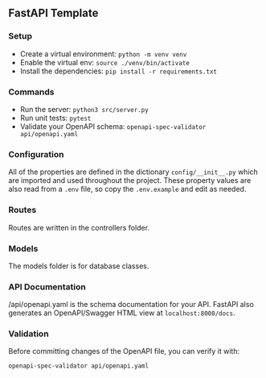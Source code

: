## FastAPI Template

### Setup

- Create a virtual environment: `python -m venv venv`
- Enable the virtual env: `source ./venv/bin/activate`
- Install the dependencies: `pip install -r requirements.txt`

### Commands

- Run the server: `python3 src/server.py`
- Run unit tests: `pytest`
- Validate your OpenAPI schema: `openapi-spec-validator api/openapi.yaml`

### Configuration

All of the properties are defined in the dictionary `config/__init__.py` which are imported and used throughout the project. These property values are also read from a `.env` file, so copy the `.env.example` and edit as needed.

### Routes

Routes are written in the controllers folder.

### Models 

The models folder is for database classes.

### API Documentation

/api/openapi.yaml is the schema documentation for your API. FastAPI also generates an OpenAPI/Swagger HTML view at `localhost:8000/docs`.

### Validation

Before committing changes of the OpenAPI file, you can verify it with:

`openapi-spec-validator api/openapi.yaml`
